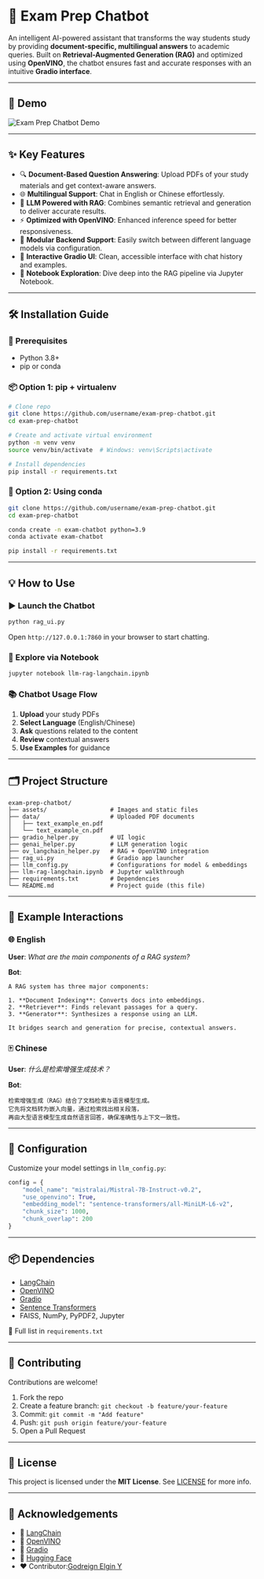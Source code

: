 # 📘 Exam Prep Chatbot

An intelligent AI-powered assistant that transforms the way students study by providing **document-specific, multilingual answers** to academic queries. Built on **Retrieval-Augmented Generation (RAG)** and optimized using **OpenVINO**, the chatbot ensures fast and accurate responses with an intuitive **Gradio interface**.

---

## 🚀 Demo

![Exam Prep Chatbot Demo](https://github.com/user-attachments/assets/e778db1f-bfc3-4e88-b060-7ad3c84cb1e3)

---

## ✨ Key Features

- 🔍 **Document-Based Question Answering**: Upload PDFs of your study materials and get context-aware answers.
- 🌐 **Multilingual Support**: Chat in English or Chinese effortlessly.
- 🧠 **LLM Powered with RAG**: Combines semantic retrieval and generation to deliver accurate results.
- ⚡ **Optimized with OpenVINO**: Enhanced inference speed for better responsiveness.
- 🧩 **Modular Backend Support**: Easily switch between different language models via configuration.
- 💬 **Interactive Gradio UI**: Clean, accessible interface with chat history and examples.
- 📓 **Notebook Exploration**: Dive deep into the RAG pipeline via Jupyter Notebook.

---

## 🛠️ Installation Guide

### 🔧 Prerequisites
- Python 3.8+
- pip or conda

### 📦 Option 1: pip + virtualenv
```bash
# Clone repo
git clone https://github.com/username/exam-prep-chatbot.git
cd exam-prep-chatbot

# Create and activate virtual environment
python -m venv venv
source venv/bin/activate  # Windows: venv\Scripts\activate

# Install dependencies
pip install -r requirements.txt
```

### 🐍 Option 2: Using conda
```bash
git clone https://github.com/username/exam-prep-chatbot.git
cd exam-prep-chatbot

conda create -n exam-chatbot python=3.9
conda activate exam-chatbot

pip install -r requirements.txt
```

---

## 💡 How to Use

### ▶️ Launch the Chatbot
```bash
python rag_ui.py
```
Open `http://127.0.0.1:7860` in your browser to start chatting.

### 🧪 Explore via Notebook
```bash
jupyter notebook llm-rag-langchain.ipynb
```

### 📚 Chatbot Usage Flow
1. **Upload** your study PDFs
2. **Select Language** (English/Chinese)
3. **Ask** questions related to the content
4. **Review** contextual answers
5. **Use Examples** for guidance

---

## 🗂️ Project Structure
```
exam-prep-chatbot/
├── assets/                  # Images and static files
├── data/                    # Uploaded PDF documents
│   ├── text_example_en.pdf
│   └── text_example_cn.pdf
├── gradio_helper.py         # UI logic
├── genai_helper.py          # LLM generation logic
├── ov_langchain_helper.py   # RAG + OpenVINO integration
├── rag_ui.py                # Gradio app launcher
├── llm_config.py            # Configurations for model & embeddings
├── llm-rag-langchain.ipynb  # Jupyter walkthrough
├── requirements.txt         # Dependencies
└── README.md                # Project guide (this file)
```

---

## 🧪 Example Interactions

### 🌐 English
**User**: _What are the main components of a RAG system?_

**Bot**:
```
A RAG system has three major components:

1. **Document Indexing**: Converts docs into embeddings.
2. **Retriever**: Finds relevant passages for a query.
3. **Generator**: Synthesizes a response using an LLM.

It bridges search and generation for precise, contextual answers.
```

### 🀄 Chinese
**User**: _什么是检索增强生成技术？_

**Bot**:
```
检索增强生成（RAG）结合了文档检索与语言模型生成。
它先将文档转为嵌入向量，通过检索找出相关段落，
再由大型语言模型生成自然语言回答，确保准确性与上下文一致性。
```

---

## 🧩 Configuration

Customize your model settings in `llm_config.py`:
```python
config = {
    "model_name": "mistralai/Mistral-7B-Instruct-v0.2",
    "use_openvino": True,
    "embedding_model": "sentence-transformers/all-MiniLM-L6-v2",
    "chunk_size": 1000,
    "chunk_overlap": 200
}
```

---

## 📦 Dependencies

- [LangChain](https://github.com/hwchase17/langchain)
- [OpenVINO](https://www.openvino.ai/)
- [Gradio](https://www.gradio.app/)
- [Sentence Transformers](https://www.sbert.net/)
- FAISS, NumPy, PyPDF2, Jupyter

📄 Full list in `requirements.txt`

---

## 🤝 Contributing

Contributions are welcome!

1. Fork the repo
2. Create a feature branch: `git checkout -b feature/your-feature`
3. Commit: `git commit -m "Add feature"`
4. Push: `git push origin feature/your-feature`
5. Open a Pull Request

---

## 📜 License

This project is licensed under the **MIT License**. See [LICENSE](LICENSE) for more info.

---

## 🙏 Acknowledgements
- 🧠 [LangChain](https://github.com/hwchase17/langchain)
- 🚀 [OpenVINO](https://www.openvino.ai/)
- 💬 [Gradio](https://www.gradio.app/)
- 🤗 [Hugging Face](https://huggingface.co/)
- ❤️ Contributor:[Godreign Elgin Y](https://github.com/GodreignElgin)

